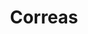 ---
genericImage: {
 url: /correa.webp,
 alt: Correa personalizadaa
}
title: Correas
description: Los productos mostrados son ejemplos de los trabajos que hemos realizado anteriormente, si desea hacer alguna modificación como en el color de la correa, frase, nombre o simplemente se te ocurre algúna nueva idea, debes indicarlo a la hora de hacer el pedido.
price: 8.99
images: [
    {
        url: /Correas/correa.webp,
        alt: Correa personalizada
    }
]
---